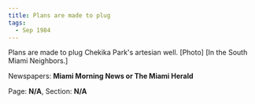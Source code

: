 ```yaml
---  
title: Plans are made to plug  
tags:  
  - Sep 1984  
---  
```

  
Plans are made to plug Chekika Park's artesian well. [Photo] [In the South Miami Neighbors.]  
  
Newspapers: **Miami Morning News or The Miami Herald**  
  
Page: **N/A**, Section: **N/A** 

